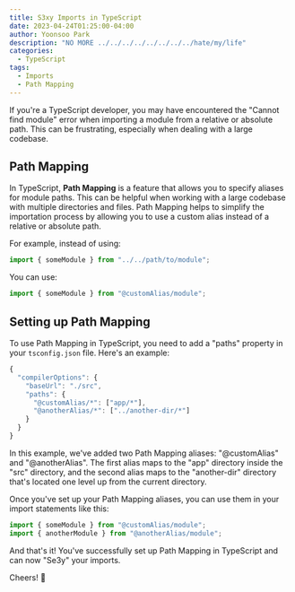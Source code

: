 ```yaml
---
title: S3xy Imports in TypeScript
date: 2023-04-24T01:25:00-04:00
author: Yoonsoo Park
description: "NO MORE ../../../../../../../../hate/my/life"
categories:
  - TypeScript
tags:
  - Imports
  - Path Mapping
---
```


If you're a TypeScript developer, you may have encountered the "Cannot find module" error when importing a module from a relative or absolute path. This can be frustrating, especially when dealing with a large codebase.

## Path Mapping

In TypeScript, **Path Mapping** is a feature that allows you to specify aliases for module paths. This can be helpful when working with a large codebase with multiple directories and files. Path Mapping helps to simplify the importation process by allowing you to use a custom alias instead of a relative or absolute path.

For example, instead of using:

```typescript
import { someModule } from "../../path/to/module";
```

You can use:

```typescript
import { someModule } from "@customAlias/module";
```

## Setting up Path Mapping

To use Path Mapping in TypeScript, you need to add a "paths" property in your `tsconfig.json` file.
Here's an example:

```ts
{
  "compilerOptions": {
    "baseUrl": "./src",
    "paths": {
      "@customAlias/*": ["app/*"],
      "@anotherAlias/*": ["../another-dir/*"]
    }
  }
}
```

In this example, we've added two Path Mapping aliases: "@customAlias" and "@anotherAlias". The first alias maps to the "app" directory inside the "src" directory, and the second alias maps to the "another-dir" directory that's located one level up from the current directory.

Once you've set up your Path Mapping aliases, you can use them in your import statements like this:

```ts
import { someModule } from "@customAlias/module";
import { anotherModule } from "@anotherAlias/module";
```

And that's it! You've successfully set up Path Mapping in TypeScript and can now "Se3y" your imports.

Cheers! 🍺
